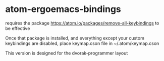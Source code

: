 # atom-ergoemacs-bindings

requires the package https://atom.io/packages/remove-all-keybindings to be effective

Once that package is installed, and everything except your custom keybindings are disabled, place keymap.cson file in
~/.atom/keymap.cson

This version is designed for the dvorak-programmer layout
